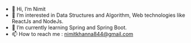 - 👋 Hi, I’m Nimit
- 👀 I’m interested in Data Structures and Algorithm, Web technologies like ReactJs and NodeJs.
- 🌱 I’m currently learning Spring and Spring Boot.
- 📫 How to reach me : nimitkhanna844@gmail.com

